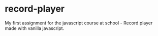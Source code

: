 # record-player
My first assignment for the javascript course at school - Record player made with vanilla javascript. 
